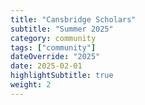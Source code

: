 ```yaml
---
title: "Cansbridge Scholars"
subtitle: "Summer 2025"
category: community
tags: ["community"]
dateOverride: "2025"
date: 2025-02-01
highlightSubtitle: true
weight: 2
---
```

